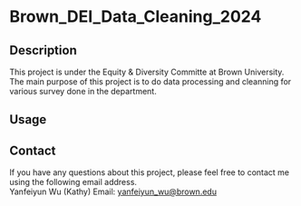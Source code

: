 # Brown_DEI_Data_Cleaning_2024

## Description
This project is under the Equity & Diversity Committe at Brown University. The main purpose of this project is to do data processing and cleanning for various survey done in the department.

## Usage

## Contact
If you have any questions about this project, please feel free to contact me using the following email address.\
Yanfeiyun Wu (Kathy)  Email: yanfeiyun_wu@brown.edu
